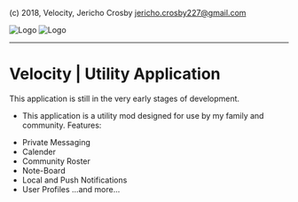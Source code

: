 (c) 2018, Velocity, Jericho Crosby <jericho.crosby227@gmail.com>

![Logo](https://i.imgur.com/t0W5aJe.png) ![Logo](https://imgur.com/a/DRROw)

- - - -
# Velocity | Utility Application

This application is still in the very early stages of development.
- This application is a utility mod designed for use by my family and community.
Features:
* Private Messaging
* Calender
* Community Roster
* Note-Board
* Local and Push Notifications
* User Profiles
...and more...
